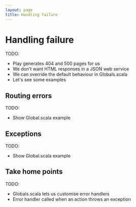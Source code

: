 ```yaml
---
layout: page
title: Handling failure
---
```


# Handling failure

TODO:

 - Play generates 404 and 500 pages for us
 - We don't want HTML responses in a JSON web service
 - We can override the default behaviour in Globals.scala
 - Let's see some examples

## Routing errors

TODO:

 - Show Global.scala example

## Exceptions

TODO:

 - Show Global.scala example

## Take home points

TODO:

 - Globals.scala lets us customise error handlers
 - Error handler called when an action throws an exception

